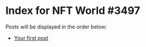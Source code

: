 # Index for NFT World #3497
Posts will be displayed in the order below:

- [Your first post](./001-first.md)

